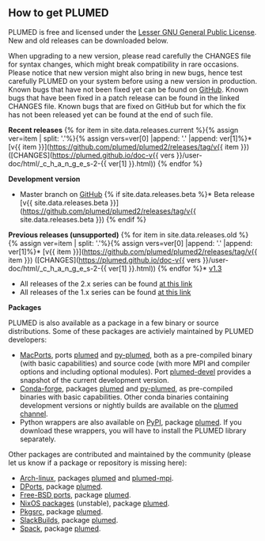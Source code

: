 How to get PLUMED
-----------------------------
PLUMED is free and licensed under the [Lesser GNU General Public License](http://www.gnu.org/licenses/lgpl-3.0.en.html).
New and old releases can be downloaded below.

When upgrading to a new version, please read carefully the CHANGES file for syntax changes, which might break compatibility in rare occasions.
Please notice that new version might also bring in new bugs, hence test carefully PLUMED on your system before using a new version in production. 
Known bugs that have not been fixed yet can be found on [GitHub](https://github.com/plumed/plumed2/issues).
Known bugs that have been fixed in a patch release can be found in the linked CHANGES file. Known bugs that are fixed on GitHub but for which the fix has not been released yet can be found at the end of such file.

__Recent releases__
{% for item in site.data.releases.current %}{% assign ver=item | split: '.'%}{% assign vers=ver[0] |append: '.' |append: ver[1]%}* [v{{ item }}](https://github.com/plumed/plumed2/releases/tag/v{{ item }}) ([CHANGES](https://plumed.github.io/doc-v{{ vers }}/user-doc/html/_c_h_a_n_g_e_s-2-{{ ver[1] }}.html))
{% endfor %}

__Development version__
* Master branch on [GitHub](http://github.com/plumed/plumed2)
{% if site.data.releases.beta %}* Beta release [v{{ site.data.releases.beta }}](https://github.com/plumed/plumed2/releases/tag/v{{ site.data.releases.beta }}) {% endif %}

__Previous releases (unsupported)__
{% for item in site.data.releases.old %}{% assign ver=item | split: '.'%}{% assign vers=ver[0] |append: '.' |append: ver[1]%}* [v{{ item }}](https://github.com/plumed/plumed2/releases/tag/v{{ item }}) ([CHANGES](https://plumed.github.io/doc-v{{ vers }}/user-doc/html/_c_h_a_n_g_e_s-2-{{ ver[1] }}.html))
{% endfor %}* [v1.3](https://github.com/plumed/old-releases/blob/master/PLUMED-1.3.0.tgz)
* All releases of the 2.x series can be found [at this link](https://github.com/plumed/plumed2/releases)
* All releases of the 1.x series can be found [at this link](https://github.com/plumed/old-releases)

__Packages__

PLUMED is also available as a package in a few binary or source distributions. Some of these packages are activiely maintained by PLUMED developers:
* [MacPorts](https://www.macports.org/), ports [plumed](https://ports.macports.org/port/plumed) and [py-plumed](https://ports.macports.org/port/py-plumed), both as a pre-compiled binary (with basic capabilities) and source code (with more MPI and compiler options and including optional modules). Port [plumed-devel](https://ports.macports.org/port/plumed-devel) provides a snapshot of the current development version.
* [Conda-forge](https://conda-forge.org/), packages [plumed](https://anaconda.org/conda-forge/plumed) and [py-plumed](https://anaconda.org/conda-forge/py-plumed), as pre-compiled binaries with basic capabilities. Other conda binaries containing development versions or nightly builds are available on the [plumed channel](https://anaconda.org/plumed).
* Python wrappers are also available on [PyPI](https://pypi.org/), package [plumed](https://pypi.org/project/plumed/). If you download these wrappers, you will have to install the PLUMED library separately.

Other packages are contributed and maintained by the community (please let us know if a package or repository is missing here):
* [Arch-linux](https://aur.archlinux.org/), packages [plumed](https://aur.archlinux.org/packages/plumed) and [plumed-mpi](https://aur.archlinux.org/packages/plumed-mpi).
* [DPorts](https://github.com/DragonFlyBSD/DPorts), package [plumed](https://github.com/DragonFlyBSD/DPorts/tree/master/science/plumed).
* [Free-BSD ports](https://www.freebsd.org/ports/), package [plumed](https://www.freshports.org/science/plumed).
* [NixOS packages](https://github.com/NixOS) (unstable), package [plumed](https://github.com/NixOS/nixpkgs/blob/nixos-unstable/pkgs/development/libraries/science/chemistry/plumed/default.nix).
* [Pkgsrc](https://www.pkgsrc.org/), package [plumed](https://pkgsrc.se/math/plumed).
* [SlackBuilds](https://slackbuilds.org/), package [plumed](https://slackbuilds.org/repository/15.0/libraries/PLUMED/).
* [Spack](https://spack.io/), package [plumed](https://spack.github.io/packages/package.html?name=plumed).
